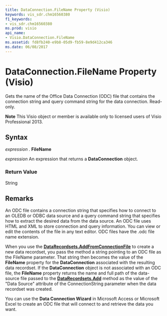 ```yaml
---
title: DataConnection.FileName Property (Visio)
keywords: vis_sdr.chm16560380
f1_keywords:
- vis_sdr.chm16560380
ms.prod: visio
api_name:
- Visio.DataConnection.FileName
ms.assetid: fd8fb240-e9b8-05d9-fb59-8e9d412ca346
ms.date: 06/08/2017
---
```



# DataConnection.FileName Property (Visio)

Gets the name of the Office Data Connection (ODC) file that contains the connection string and query command string for the data connection. Read-only.


 **Note**  This Visio object or member is available only to licensed users of Visio Professional 2013.


## Syntax

 _expression_ . **FileName**

 _expression_ An expression that returns a **DataConnection** object.


### Return Value

String


## Remarks

An ODC file contains a connection string that specifies how to connect to an OLEDB or ODBC data source and a query command string that specifies how to extract the desired data from the data source. An ODC file uses HTML and XML to store connection and query information. You can view or edit the contents of the file in any text editor. ODC files have the .odc file name extension. 

When you use the  **[DataRecordsets.AddFromConnectionFile](datarecordsets-addfromconnectionfile-method-visio.md)** to create a new data recordset, you pass the method a string pointing to an ODC file as the FileName parameter. That string then becomes the value of the **FileName** property for the **DataConnection** associated with the resulting data recordset. If the **DataConnection** object is not associated with an ODC file, the **FileName** property returns the name and full path of the data-source file passed to the **[DataRecordsets.Add](datarecordsets-add-method-visio.md)** method as the value of the "Data Source" attribute of the ConnectionString parameter when the data recordset was created.

You can use the  **Data Connection Wizard** in Microsoft Access or Microsoft Excel to create an ODC file that will connect to and retrieve the data you want.


